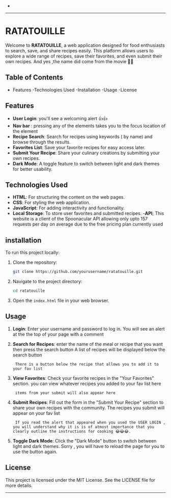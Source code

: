 -
---

# RATATOUILLE

Welcome to **RATATOUILLE**, a web application designed for food enthusiasts to search, save, and share recipes easily. This platform allows users to explore a wide range of recipes, save their favorites, and even submit their own recipes.
And yes ,the name did come from the movie 👨‍🍳 

## Table of Contents

- Features
-Technologies Used
-Installation
-Usage
-License

## Features

- **User Login**: you'll see a welcoming alert 👍👍
- **Nav bar** : pressing any of the elements takes you to the focus location of the element
- **Recipe Search**: Search for recipes using keywords ( by name) and browse through the results.
- **Favorites List**: Save your favorite recipes for easy access later.
- **Submit Your Recipe**: Share your culinary creations by submitting your own recipes.
- **Dark Mode**: A toggle feature to switch between light and dark themes for better usability.

## Technologies Used

- **HTML**: For structuring the content on the web pages.
- **CSS**: For styling the web application.
- **JavaScript**: For adding interactivity and functionality.
- **Local Storage**: To store user favorites and submitted recipes.
-**API**; This website is a client of the Spoonacular API allowing only upto 157 requests per day on average due to the free pricing plan currently used

## installation

To run this project locally:

1. Clone the repository:
   ```bash
   git clone https://github.com/yourusername/ratatouille.git
   ```

2. Navigate to the project directory:
   ```bash
   cd ratatouille
   ```

3. Open the `index.html` file in your web browser.

## Usage

1. **Login**: Enter your username and password to log in.
        You will see an alert  at the the top of your page with a comment

2. **Search for Recipes**: enter the name of the meal or recipe that you want then press the search button
        A list of recipes will be displayed below the search button

        There is a button below the recipe that allows you to add it to your fav list

3. **View Favorites**: Check your favorite recipes in the "Your Favorites" section.
        you can view whatever recipes you added to your fav list here

        items from your submit will also appear here

4. **Submit Recipes**: Fill out the form in the "Submit Your Recipe" section to share your own recipes with the     community.
        The recipes you submit will appear on your fav list

        If you read the alert that appeared when you used the USER LOGIN , you will understand why it is is of atmost importance that you clearly outline the instructions for cooking 😂😂😂.

5. **Toggle Dark Mode**: Click the "Dark Mode" button to switch between light and dark themes.
        Sorry ,  you will have to reload the page for you to use the button again.

    
## License

This project is licensed under the MIT License. See the LICENSE file for more details.

---

